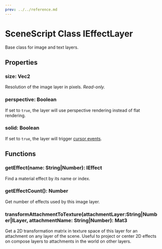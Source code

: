 ```yaml
---
prev: ../../reference.md
---
```


# SceneScript Class IEffectLayer

Base class for image and text layers.

## Properties

### size: Vec2

Resolution of the image layer in pixels. *Read-only.*

### perspective: Boolean

If set to `true`, the layer will use perspective rendering instead of flat rendering.

### solid: Boolean

If set to `true`, the layer will trigger [cursor events](/scene/scenescript/reference/event/cursor).

## Functions

### getEffect(name: String|Number): IEffect

Find a material effect by its name or index.

### getEffectCount(): Number

Get number of effects used by this image layer.

### transformAttachmentToTexture(attachmentLayer:String|Number|ILayer, attachmentName: String|Number): Mat3

Get a 2D transformation matrix in texture space of this layer for an attachment on any layer of the scene. Useful to project or center 2D effects on compose layers to attachments in the world on other layers.
